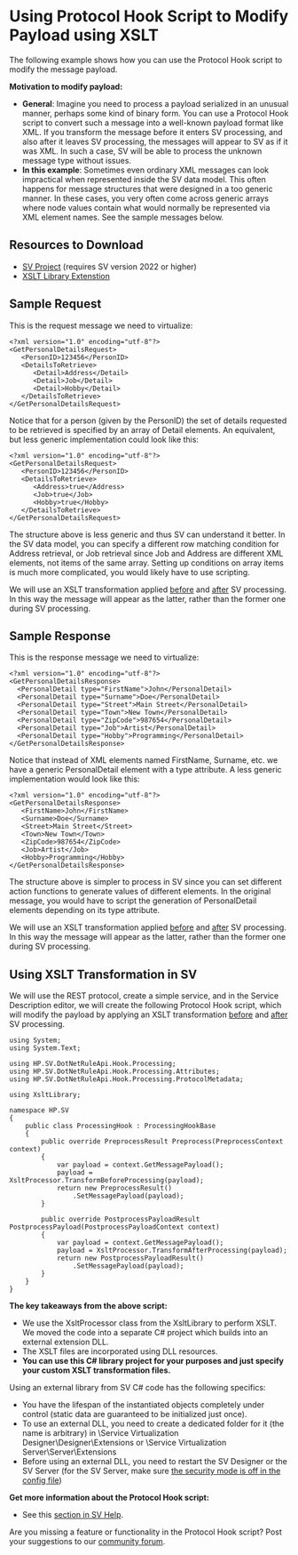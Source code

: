 
# Using Protocol Hook Script to Modify Payload using XSLT

The following example shows how you can use the Protocol Hook script to modify the message payload.

**Motivation to modify payload:**
- **General**: Imagine you need to process a payload serialized in an unusual manner, perhaps some kind of binary form. You can use a Protocol Hook script to convert such a message into a well-known payload format like XML. If you transform the message before it enters SV processing, and also after it leaves SV processing, the messages will appear to SV as if it was XML. In such a case, SV will be able to process the unknown message type without issues.
- **In this example**: Sometimes even ordinary XML messages can look impractical when represented inside the SV data model. This often happens for message structures that were designed in a too generic manner. In these cases, you very often come across generic arrays where node values contain what would normally be represented via XML element names. See the sample messages below.

## Resources to Download
- [SV Project](/Project) (requires SV version 2022 or higher)
- [XSLT Library Extenstion](/XsltExtension)

## Sample Request

This is the request message we need to virtualize:

```
<?xml version="1.0" encoding="utf-8"?>
<GetPersonalDetailsRequest>
   <PersonID>123456</PersonID>
   <DetailsToRetrieve>
      <Detail>Address</Detail>
      <Detail>Job</Detail>
      <Detail>Hobby</Detail>
   </DetailsToRetrieve>
</GetPersonalDetailsRequest>
```

Notice that for a person (given by the PersonID) the set of details requested to be retrieved is specified by an array of Detail elements. An equivalent, but less generic implementation could look like this:

```
<?xml version="1.0" encoding="utf-8"?>
<GetPersonalDetailsRequest>
   <PersonID>123456</PersonID>
   <DetailsToRetrieve>
      <Address>true</Address>
      <Job>true</Job>
      <Hobby>true</Hobby>
   </DetailsToRetrieve>
</GetPersonalDetailsRequest>
```

The structure above is less generic and thus SV can understand it better. In the SV data model, you can specify a different row matching condition for Address retrieval, or Job retrieval since Job and Address are different XML elements, not items of the same array. Setting up conditions on array items is much more complicated, you would likely have to use scripting.

We will use an XSLT transformation applied [before](XsltExtension/XsltLibrary/Resources/XsltBeforeProcessing.xslt) and [after](XsltExtension/XsltLibrary/Resources/XsltAfterProcessing.xslt) SV processing. In this way the message will appear as the latter, rather than the former one during SV processing.


## Sample Response

This is the response message we need to virtualize:

```
<?xml version="1.0" encoding="utf-8"?>
<GetPersonalDetailsResponse>
  <PersonalDetail type="FirstName">John</PersonalDetail>
  <PersonalDetail type="Surname">Doe</PersonalDetail>
  <PersonalDetail type="Street">Main Street</PersonalDetail>
  <PersonalDetail type="Town">New Town</PersonalDetail>
  <PersonalDetail type="ZipCode">987654</PersonalDetail>
  <PersonalDetail type="Job">Artist</PersonalDetail>
  <PersonalDetail type="Hobby">Programming</PersonalDetail>
</GetPersonalDetailsResponse>
```

Notice that instead of XML elements named FirstName, Surname, etc. we have a generic PersonalDetail element with a type attribute. A less generic implementation would look like this:

```
<?xml version="1.0" encoding="utf-8"?>
<GetPersonalDetailsResponse>
   <FirstName>John</FirstName>
   <Surname>Doe</Surname>
   <Street>Main Street</Street>
   <Town>New Town</Town>
   <ZipCode>987654</ZipCode>
   <Job>Artist</Job>
   <Hobby>Programming</Hobby>
</GetPersonalDetailsResponse>
```

The structure above is simpler to process in SV since you can set different action functions to generate values of different elements. In the original message, you would have to script the generation of PersonalDetail elements depending on its type attribute.

We will use an XSLT transformation applied [before](XsltExtension/XsltLibrary/Resources/XsltBeforeProcessing.xslt) and [after](XsltExtension/XsltLibrary/Resources/XsltAfterProcessing.xslt) SV processing. In this way the message will appear as the latter, rather than the former one during SV processing.


## Using XSLT Transformation in SV

We will use the REST protocol, create a simple service, and in the Service Description editor, we will create the following Protocol Hook script, which will modify the payload by applying an XSLT transformation [before](XsltExtension/XsltLibrary/Resources/XsltBeforeProcessing.xslt) and [after](XsltExtension/XsltLibrary/Resources/XsltAfterProcessing.xslt) SV processing. 

```
using System;
using System.Text;

using HP.SV.DotNetRuleApi.Hook.Processing;
using HP.SV.DotNetRuleApi.Hook.Processing.Attributes;
using HP.SV.DotNetRuleApi.Hook.Processing.ProtocolMetadata;

using XsltLibrary;

namespace HP.SV
{
    public class ProcessingHook : ProcessingHookBase
    {
        public override PreprocessResult Preprocess(PreprocessContext context) 
        {
            var payload = context.GetMessagePayload(); 
            payload = XsltProcessor.TransformBeforeProcessing(payload);
            return new PreprocessResult()  
                .SetMessagePayload(payload); 
        }

        public override PostprocessPayloadResult PostprocessPayload(PostprocessPayloadContext context)
        {
            var payload = context.GetMessagePayload(); 
            payload = XsltProcessor.TransformAfterProcessing(payload);        	
            return new PostprocessPayloadResult()
                .SetMessagePayload(payload);
        }
    }
}
```

**The key takeaways from the above script:**
- We use the XsltProcessor class from the XsltLibrary to perform XSLT. We moved the code into a separate C# project which builds into an external extension DLL.
- The XSLT files are incorporated using DLL resources. 
- **You can use this C# library project for your purposes and just specify your custom XSLT transformation files.**

Using an external library from SV C# code has the following specifics:
- You have the lifespan of the instantiated objects completely under control (static data are guaranteed to be initialized just once).
- To use an external DLL, you need to create a dedicated folder for it (the name is arbitrary) in \Service Virtualization Designer\Designer\Extensions or \Service Virtualization Server\Server\Extensions
- Before using an external DLL, you need to restart the SV Designer or the SV Server (for the SV Server, make sure [the security mode is off in the config file](https://admhelp.microfocus.com/sv/en/2022/Help/Content/UG/t_scripted_rule_Csharp.htm#mt-item-1))


**Get more information about the Protocol Hook script:**
- See this [section in SV Help](https://admhelp.microfocus.com/sv/en/2022/Help/Content/UG/Scripting-main.htm).

Are you missing a feature or functionality in the Protocol Hook script? Post your suggestions to our [community forum](https://community.microfocus.com/adtd/sv/i/svideas).